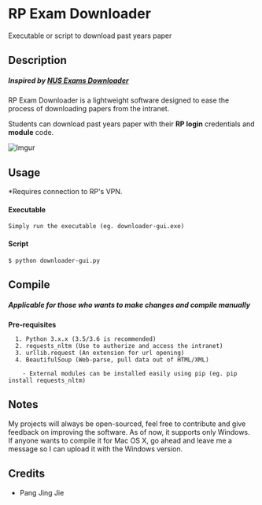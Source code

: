# RP Exam Downloader
Executable or script to download past years paper

## Description 
##### Inspired by [NUS Exams Downloader](https://github.com/nusmodifications/nus-exams-downloader)

RP Exam Downloader is a lightweight software designed to ease the process of downloading papers from the intranet.

Students can download past years paper with their **RP login** credentials and **module** code.

![Imgur](https://i.imgur.com/jiJPNB0.png)


## Usage

*Requires connection to RP's VPN.

#### Executable

```Simply run the executable (eg. downloader-gui.exe)```

#### Script

```$ python downloader-gui.py```

## Compile
##### Applicable for those who wants to make changes and compile manually

**Pre-requisites**
```
  1. Python 3.x.x (3.5/3.6 is recommended)
  2. requests_nltm (Use to authorize and access the intranet)
  3. urllib.request (An extension for url opening)
  4. BeautifulSoup (Web-parse, pull data out of HTML/XML)
  
    - External modules can be installed easily using pip (eg. pip install requests_nltm)
```

## Notes
My projects will always be open-sourced, feel free to contribute and give feedback on improving the software.
As of now, it supports only Windows. If anyone wants to compile it for Mac OS X, go ahead and leave me a message so I can upload it with the Windows version.

## Credits
- Pang Jing Jie
